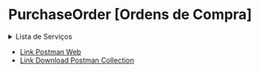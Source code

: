 # PurchaseOrder [Ordens de Compra]

<details>
  <summary>Lista de Serviços</summary>
  <ol>
    <li>
      <a href="#">Orderm de Compra</a>
      <ul>
        <li><a href="#">GET - Fornecedores</a></li>
        <li><a href="#">GET - Formas de Pagamento</a></li>
        <li><a href="#">GET - Operações Fiscais</a></li>
        <li><a href="#">GET - Transportadoras</a></li>
        <li><a href="#">POST - Ordens de Compra</a></li>
      </ul>
    </li>
    <li>
      <a href="#">Itens da Ordem de Compra</a>
      <ul>
        <li><a href="#">GET - Ordens de Compra</a></li>
        <li><a href="#">GET - Produtos</a></li>
        <li><a href="#">GET - Tipos de Item</a></li>
        <li><a href="#">POST - Itens da Ordem de Compra</a></li>
      </ul>
    </li>
    <li>
      <a href="#">Parcelas da Ordem de Compra</a>
      <ul>
        <li><a href="#">GET - Ordens de Compra</a></li>
        <li><a href="#">POST - Parcelas da Ordem de Compra</a></li>
      </ul>
    </li>
     <li>
      <a href="#">Tributações dos itens da ordem de compra</a>
      <ul>
        <li><a href="#">GET - Ordens de Compra</a></li>
        <li><a href="#">GET - CFOP</a></li>
        <li><a href="#">GET - Base ICMS</a></li>
        <li><a href="#">POST - Tributações dos itens da ordem de compra</a></li>
      </ul>
    </li>
    <li>
      <a href="#">Recebimento Ordem de Compra</a>
      <ul>
        <li><a href="#">GET - Ordens de Compra</a></li>
        <li><a href="#">GET - Pedidos</a></li>
        <li><a href="#">POST - Recebimento Ordem de Compra</a></li>
        <li><a href="#">POST - Ordens de Compra</a></li>
      </ul>
    </li>
 </details>
 
  - <a href="https://www.postman.com/cakeerp/workspace/cakeerp/documentation/3375748-c360d1a8-7f5a-4979-8193-df565db52157" target="_blank">Link Postman Web</a>
  - <a href="https://github.com/CakeERP/API-CakeERP/blob/main/Exemplos/PurchaseOrder/CakeERP%20-%20API%20-%20PurchaseOrder.postman_collection.json">Link Download Postman Collection</a>
